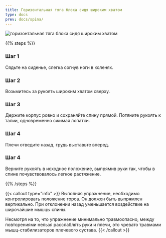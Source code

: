 ```yaml
---
title: Горизонтальная тяга блока сидя широким хватом
type: docs
prev: docs/spina/
---
```

![горизонтальная тяга блока сидя широким хватом](https://github.com/user-attachments/assets/1e07ff80-1ea9-43b6-a8cc-46e742f42e4b)



{{% steps %}}

### Шаг 1
Сядьте на сиденье, слегка согнув ноги в коленях.

### Шаг 2
Возьмитесь за рукоять широким хватом сверху.

### Шаг 3
Держите корпус ровно и сохраняйте спину прямой. Потяните рукоять к талии, одновременно сжимая лопатки.

### Шаг 4
Плечи отведите назад, грудь выставьте вперед.

### Шаг 4
Верните рукоять в исходное положение, выпрямив руки так, чтобы в спине почувствовалось легкое растяжение.

{{% /steps %}}

{{< callout type="info" >}}
Выполняя упражнение, необходимо контролировать положение торса. Он должен быть выпрямлен вертикально. ﻿﻿При отклонении назад уменьшается воздействие на широчайшие мышцы спины.
  
﻿﻿Несмотря на то, что упражнение минимально травмоопасно, между повторениями нельзя расслаблять руки и плечи, это чревато травмами мышц-стабилизаторов плечевого сустава.
{{< /callout >}}
